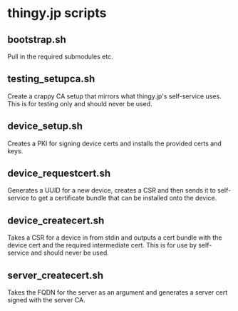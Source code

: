 # thingy.jp scripts

## bootstrap.sh

Pull in the required submodules etc.

## testing_setupca.sh

Create a crappy CA setup that mirrors what thingy.jp's
self-service uses. This is for testing only and should
never be used.

## device_setup.sh

Creates a PKI for signing device certs and installs
the provided certs and keys.

## device_requestcert.sh

Generates a UUID for a new device, creates a CSR and then
sends it to self-service to get a certificate bundle that
can be installed onto the device.

## device_createcert.sh

Takes a CSR for a device in from stdin and outputs a cert
bundle with the device cert and the required intermediate
cert. This is for use by self-service and should never
be used.

## server_createcert.sh

Takes the FQDN for the server as an argument and generates
a server cert signed with the server CA.

